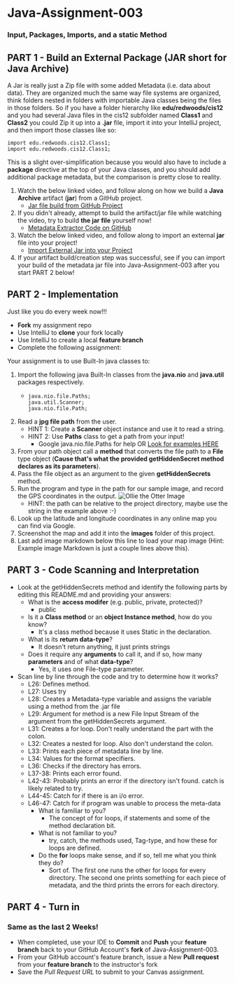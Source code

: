 # Java-Assignment-003

### Input, Packages, Imports, and a static Method

## PART 1 - Build an External Package (JAR short for Java Archive)

A Jar is really just a Zip file with some added Metadata (i.e. data about data). They are organized much the same way file systems are organized, think folders nested in folders with importable Java classes being the files in those folders. So if you have a folder hierarchy like **edu/redwoods/cis12** and you had several Java files in the cis12 subfolder named **Class1** and **Class2** you could Zip it up into a **.jar** file, import it into your IntelliJ project, and then import those classes like so:

```
import edu.redwoods.cis12.Class1;
import edu.redwoods.cis12.Class1;
```

This is a slight over-simplification because you would also have to include a **package** directive at the top of your Java classes, and you should add additional package metadata, but the comparison is pretty close to reality.


1. Watch the below linked video, and follow along on how we build a **Java Archive** artifact (**jar**) from a GitHub project.
    * [Jar file build from GitHub Project](https://redwoods.us-west-2.instructuremedia.com/embed/517c63e3-9624-4880-a46f-7eea3efe338a)
1. If you didn't already, attempt to build the artifact/jar file while watching the video, try to build **the jar file** yourself now!
    * [Metadata Extractor Code on GitHub](https://github.com/drewnoakes/metadata-extractor)
1. Watch the below linked video, and follow along to import an external **jar** file into your project!
    * [Import External Jar into your Project](https://redwoods.us-west-2.instructuremedia.com/embed/92f5cfd8-59f3-48b8-bbfe-a16c664625ac)
1. If your artifact build/creation step was successful, see if you can import your build of the metadata jar file into Java-Assignment-003 after you start PART 2 below!

## PART 2 - Implementation

Just like you do every week now!!!

* **Fork** my assignment repo
* Use IntelliJ to **clone** your fork locally
* Use IntelliJ to create a local **feature branch**
* Complete the following assignment:

Your assignment is to use Built-In java classes to:

1. Import the following java Built-In classes from the **java.nio** and **java.util** packages respectively.
    * ```
      java.nio.file.Paths;
      java.util.Scanner;
      java.nio.file.Path;
      ```
1. Read a **jpg file path** from the user.
     * HINT 1: Create a **Scanner** object instance and use it to read a string.
     * HINT 2: Use **Paths** class to get a path from your input!
         * Google java.nio.file.Paths for help OR [Look for examples HERE](https://www.geeksforgeeks.org/java-nio-file-paths-class-in-java/)
1. From your path object call a **method** that converts the file path to a **File** type object (**Cause that's what the provided getHiddenSecret method declares as its parameters**).
1. Pass the file object as an argument to the given **getHiddenSecrets** method.
1. Run the program and type in the path for our sample image, and record the GPS coordinates in the output.
  ![Ollie the Otter Image](images/OllieTheOtter.jpg)
    * HINT: the path can be relative to the project directory, maybe use the string in the example above :-)
1. Look up the latitude and longitude coordinates in any online map you can find via Google.
1. Screenshot the map and add it into the **images** folder of this project.
1. Last add image markdown below this line to load your map image (Hint: Example image Markdown is just a couple lines above this).

## PART 3 - Code Scanning and Interpretation

* Look at the getHiddenSecrets method and identify the following parts by editing this README.md and providing your answers:
    * What is the **access modifer** (e.g. public, private, protected)?
      * public
    * Is it a **Class method** or an **object Instance method**, how do you know?
      * It's a class method because it uses Static in the declaration.
    * What is its **return data-type**?
      * It doesn't return anything, it just prints strings
    * Does it require any **arguments** to call it, and if so, how many **parameters** and of what **data-type**?
      * Yes, it uses one File-type parameter.
* Scan line by line through the code and try to determine how it works?
  * L26: Defines method.
  * L27: Uses try
  * L28: Creates a Metadata-type variable and assigns the variable using a method from the .jar file
  * L29: Argument for method is a new File Input Stream of the argument from the getHiddenSecrets argument.
  * L31: Creates a for loop. Don't really understand the part with the colon.
  * L32: Creates a nested for loop. Also don't understand the colon.
  * L33: Prints each piece of metadata line by line.
  * L34: Values for the format specifiers.
  * L36: Checks if the directory has errors.
  * L37-38: Prints each error found.
  * L42-43: Probably prints an error if the directory isn't found. catch is likely related to try.
  * L44-45: Catch for if there is an i/o error.
  * L46-47: Catch for if program was unable to process the meta-data
      * What is familiar to you?
        * The concept of for loops, if statements and some of the method declaration bit.
      * What is not familiar to you?
        * try, catch, the methods used, Tag-type, and how these for loops are defined.
      * Do the **for** loops make sense, and if so, tell me what you think they do?
        * Sort of. The first one runs the other for loops for every directory. The second one prints something for each piece of metadata, and the third prints the errors for each directory. 

## PART 4 - Turn in

### Same as the last 2 Weeks!

* When completed, use your IDE to **Commit** and **Push** your **feature branch** back to your GitHub Account's **fork** of Java-Assignment-003.
* From your GitHub account's feature branch, issue a New **Pull request** from your **feature branch** to the instructor's fork
* Save the *Pull Request URL* to submit to your Canvas assignment.
